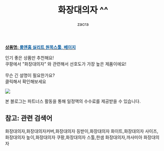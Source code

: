 ﻿---
layout: post
title:  "화장대의자 ^^"
author: zacra
categories: [ 아이템 ]
tags: [화장대의자,화장대의자커버,화장대의자 등받이,화장대의자 화이트,화장대의자 사이즈,화장대의자 높이,화장대의자 쿠팡,화장대의자 스툴,한샘 화장대의자,까사미아 화장대의자]
image: https://static.coupangcdn.com/image/product/image/vendoritem/2019/01/28/3123698680/09fadb7a-0239-436d-a3ea-ec3f8268ad9e.jpg 
description: "쿠팡에서 화장대의자 관련 키워드로 가장 고객 선호도가 높은 제품이랍니다."
rating: 4.5
---

<a href="https://link.coupang.com/re/AFFSDP?lptag=AF8407795&pageKey=18579217&itemId=74633924&vendorItemId=3123698680&traceid=V0-153-8480710584dcb055"><b>상품명: <font color='#01579B'>룸앤홈 실리트 원목스툴, 베이지</font></b></a>

인기 좋은 상품만 추천해요!<br/>
쿠팡에서 "화장대의자" 와 관련해서 선호도가 가장 높은 제품이에요!<br/><br/>
무슨 긴 설명이 필요한가요?  
클릭해서 확인해보세요


<a href="https://link.coupang.com/re/AFFSDP?lptag=AF8407795&pageKey=18579217&itemId=74633924&vendorItemId=3123698680&traceid=V0-153-8480710584dcb055"><img src="https://thumbnail9.coupangcdn.com/thumbnails/remote/q89/image/retail/images/2017/04/07/14/2/702e3bb2-ad78-4eb9-a9a1-5067d11192e9.jpg"></a> 

본 블로그는 파트너스 활동을 통해 일정액의 수수료를 제공받을 수 있습니다.

## 참고: 관련 검색어    
화장대의자,화장대의자커버,화장대의자 등받이,화장대의자 화이트,화장대의자 사이즈,화장대의자 높이,화장대의자 쿠팡,화장대의자 스툴,한샘 화장대의자,까사미아 화장대의자